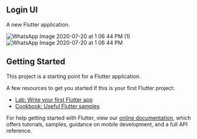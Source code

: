 ## Login UI


A new Flutter application.

![WhatsApp Image 2020-07-20 at 1 06 44 PM (1)](https://user-images.githubusercontent.com/66554769/87916469-1afbce00-ca91-11ea-9c31-80f24d2d9eaa.jpeg)![WhatsApp Image 2020-07-20 at 1 06 44 PM](https://user-images.githubusercontent.com/66554769/87916474-1c2cfb00-ca91-11ea-98a7-3a6d5467e44a.jpeg)


## Getting Started

This project is a starting point for a Flutter application.

A few resources to get you started if this is your first Flutter project:

- [Lab: Write your first Flutter app](https://flutter.dev/docs/get-started/codelab)
- [Cookbook: Useful Flutter samples](https://flutter.dev/docs/cookbook)

For help getting started with Flutter, view our
[online documentation](https://flutter.dev/docs), which offers tutorials,
samples, guidance on mobile development, and a full API reference.
